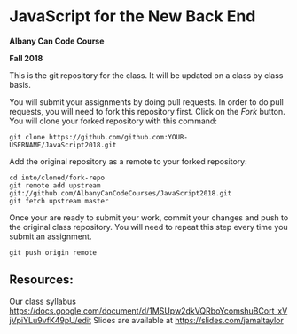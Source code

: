 # JavaScript for the New Back End

**Albany Can Code Course**

**Fall 2018**

This is the git repository for the class. It will be updated on a class by class basis.

You will submit your assignments by doing pull requests. In order to do pull requests, you will need to fork this repository first. Click on the _Fork_ button. You will clone your forked repository with this command:

```shell
git clone https://github.com/github.com:YOUR-USERNAME/JavaScript2018.git
```

Add the original repository as a remote to your forked repository:

```shell
cd into/cloned/fork-repo
git remote add upstream git://github.com/AlbanyCanCodeCourses/JavaScript2018.git
git fetch upstream master
```

Once your are ready to submit your work, commit your changes and push to the original class repository. You will need to repeat this step every time you submit an assignment.

```shell
git push origin remote
```

## Resources:

Our class syllabus https://docs.google.com/document/d/1MSUpw2dkVQRboYcomshuBCort_xVjVpiYLu9vfK49pU/edit
Slides are available at https://slides.com/jamaltaylor
